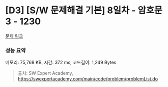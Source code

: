 # [D3] [S/W 문제해결 기본] 8일차 - 암호문3 - 1230 

[문제 링크](https://swexpertacademy.com/main/code/problem/problemDetail.do?contestProbId=AV14zIwqAHwCFAYD) 

### 성능 요약

메모리: 75,768 KB, 시간: 372 ms, 코드길이: 1,249 Bytes



> 출처: SW Expert Academy, https://swexpertacademy.com/main/code/problem/problemList.do